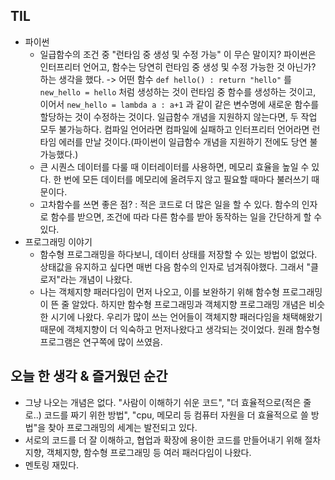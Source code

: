 ## TIL
- 파이썬
    - 일급함수의 조건 중 "런타임 중 생성 및 수정 가능" 이 무슨 말이지? 파이썬은 인터프리터 언어고, 함수는 당연히 런타임 중 생성 및 수정 가능한 것 아닌가? 하는 생각을 했다. 
        -> 어떤 함수 `def hello() : return "hello"` 를 `new_hello = hello` 처럼 생성하는 것이 런타임 중 함수를 생성하는 것이고, 이어서 `new_hello = lambda a : a+1` 과 같이 같은 변수명에 새로운 함수를 할당하는 것이 수정하는 것이다. 일급함수 개념을 지원하지 않는다면, 두 작업 모두 불가능하다. 컴파일 언어라면 컴파일에 실패하고 인터프리터 언어라면 런타임 에러를 만날 것이다.(파이썬이 일급함수 개념을 지원하기 전에도 당연 불가능했다.)
    - 큰 시퀀스 데이터를 다룰 때 이터레이터를 사용하면, 메모리 효율을 높일 수 있다. 한 번에 모든 데이터를 메모리에 올려두지 않고 필요할 때마다 불러쓰기 때문이다. 
    - 고차함수를 쓰면 좋은 점? : 적은 코드로 더 많은 일을 할 수 있다. 함수의 인자로 함수를 받으면, 조건에 따라 다른 함수를 받아 동작하는 일을 간단하게 할 수 있다.  
- 프로그래밍 이야기
    - 함수형 프로그래밍을 하다보니, 데이터 상태를 저장할 수 있는 방법이 없었다. 상태값을 유지하고 싶다면 매번 다음 함수의 인자로 넘겨줘야했다. 그래서 "클로저"라는 개념이 나왔다.
    - 나는 객체지향 패러다임이 먼저 나오고, 이를 보완하기 위해 함수형 프로그래밍이 뜬 줄 알았다. 하지만 함수형 프로그래밍과 객체지향 프로그래밍 개념은 비슷한 시기에 나왔다. 우리가 많이 쓰는 언어들이 객체지향 패러다임을 채택해왔기 때문에 객체지향이 더 익숙하고 먼저나왔다고 생각되는 것이었다. 원래 함수형 프로그램은 연구쪽에 많이 쓰였음.

## 오늘 한 생각 & 즐거웠던 순간
- 그냥 나오는 개념은 없다. "사람이 이해하기 쉬운 코드", "더 효율적으로(적은 줄로..) 코드를 짜기 위한 방법", "cpu, 메모리 등 컴퓨터 자원을 더 효율적으로 쓸 방법"을 찾아 프로그래밍의 세계는 발전되고 있다. 
- 서로의 코드를 더 잘 이해하고, 협업과 확장에 용이한 코드를 만들어내기 위해 절차지향, 객체지향, 함수형 프로그래밍 등 여러 패러다임이 나왔다. 
- 멘토링 재밌다. 